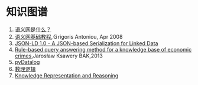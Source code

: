 # 知识图谱
1. [语义网是什么？](semantic_web.md)
2. [语义网基础教程](http://note.youdao.com/noteshare?id=0cefe9a20548b66102c14d5e4a494fca&sub=156AE0F00684436EBA12B1D9CA0D0074),Ｇrigoris Antoniou, Apr 2008
3. [JSON-LD 1.0 - A JSON-based Serialization for Linked Data](json-ld.md)
4. [Rule-based query answering method for a knowledge base of economic crimes](rule-thesis.ipynb),Jarosław Ksawery BAK,2013
5. [pyDatalog](pyDatalog)
6. [数理逻辑](mathematical-logic)
7. [Knowledge Representation and Reasoning](Knowledge-Representation-and-Reasoning)
